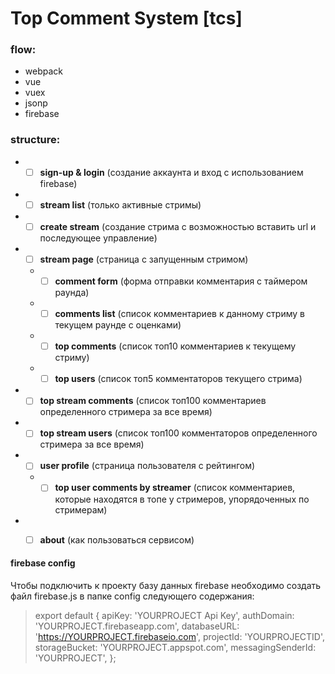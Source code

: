 # Top Comment System [tcs]

### flow:
- webpack
- vue
- vuex
- jsonp
- firebase

### structure:
- - [ ] **sign-up & login** (создание аккаунта и вход с использованием firebase)
- - [ ] **stream list** (только активные стримы)
- - [ ] **create stream** (создание стрима с возможностью вставить url и последующее управление)
- - [ ] **stream page** (страница с запущенным стримом)
  - - [ ] **comment form** (форма отправки комментария с таймером раунда)
  - - [ ] **comments list** (список комментариев к данному стриму в текущем раунде с оценками)
  - - [ ] **top comments** (список топ10 комментариев к текущему стриму)
  - - [ ] **top users** (список топ5 комментаторов текущего стрима)
- - [ ] **top stream comments** (список топ100 комментариев определенного стримера за все время)
- - [ ] **top stream users** (список топ100 комментаторов определенного стримера за все время)
- - [ ] **user profile** (страница пользователя с рейтингом)
  - - [ ] **top user comments by streamer** (список комментариев, которые находятся в топе у стримеров, упорядоченных по стримерам)
- - [ ] **about** (как пользоваться сервисом)


#### firebase config

Чтобы подключить к проекту базу данных firebase необходимо создать файл firebase.js в папке config следующего содержания:
>export default {
>  apiKey: 'YOURPROJECT Api Key',
>  authDomain: 'YOURPROJECT.firebaseapp.com',
>  databaseURL: 'https://YOURPROJECT.firebaseio.com',
>  projectId: 'YOURPROJECTID',
>  storageBucket: 'YOURPROJECT.appspot.com',
>  messagingSenderId: 'YOURPROJECT',
>};